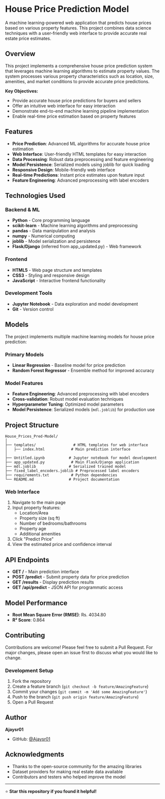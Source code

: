 # House Price Prediction Model

A machine learning-powered web application that predicts house prices based on various property features. This project combines data science techniques with a user-friendly web interface to provide accurate real estate price estimates.

## Overview

This project implements a comprehensive house price prediction system that leverages machine learning algorithms to estimate property values. The system processes various property characteristics such as location, size, amenities, and market conditions to provide accurate price predictions.

**Key Objectives:**
- Provide accurate house price predictions for buyers and sellers
- Offer an intuitive web interface for easy interaction
- Demonstrate end-to-end machine learning pipeline implementation
- Enable real-time price estimation based on property features

## Features

- **Price Prediction**: Advanced ML algorithms for accurate house price estimation
- **Web Interface**: User-friendly HTML templates for easy interaction
- **Data Processing**: Robust data preprocessing and feature engineering
- **Model Persistence**: Serialized models using joblib for quick loading
- **Responsive Design**: Mobile-friendly web interface
- **Real-time Predictions**: Instant price estimates upon feature input
- **Feature Engineering**: Advanced preprocessing with label encoders

## Technologies Used

### **Backend & ML**
- **Python** - Core programming language
- **scikit-learn** - Machine learning algorithms and preprocessing
- **pandas** - Data manipulation and analysis
- **numpy** - Numerical computing
- **joblib** - Model serialization and persistence
- **Flask/Django** (inferred from app_updated.py) - Web framework

### **Frontend**
- **HTML5** - Web page structure and templates
- **CSS3** - Styling and responsive design
- **JavaScript** - Interactive frontend functionality

### **Development Tools**
- **Jupyter Notebook** - Data exploration and model development
- **Git** - Version control

## Models

The project implements multiple machine learning models for house price prediction:

### **Primary Models**
- **Linear Regression** - Baseline model for price prediction
- **Random Forest Regressor** - Ensemble method for improved accuracy

### **Model Features**
- **Feature Engineering**: Advanced preprocessing with label encoders
- **Cross-validation**: Robust model evaluation techniques
- **Hyperparameter Tuning**: Optimized model parameters
- **Model Persistence**: Serialized models (`mdl.joblib`) for production use

## Project Structure

```
House_Prices_Pred-Model/
│
├── templates/                 # HTML templates for web interface
│   ├── index.html            # Main prediction interface
│
├── Untitled.ipynb           # Jupyter notebook for model development
├── app_updated.py            # Main Flask/Django application
├── mdl.joblib               # Serialized trained model
├── fixed_label_encoders.joblib # Preprocessed label encoders
├── requirements.txt          # Python dependencies
└── README.md                # Project documentation
```

### **Web Interface**
1. Navigate to the main page
2. Input property features:
   - Location/Area
   - Property size (sq ft)
   - Number of bedrooms/bathrooms
   - Property age
   - Additional amenities
3. Click "Predict Price"
4. View the estimated price and confidence interval


## API Endpoints

- **GET /** - Main prediction interface
- **POST /predict** - Submit property data for price prediction
- **GET /results** - Display prediction results
- **GET /api/predict** - JSON API for programmatic access

## Model Performance
 
- **Root Mean Square Error (RMSE)**: Rs. 4034.80
- **R² Score**: 0.864

## Contributing

Contributions are welcome! Please feel free to submit a Pull Request. For major changes, please open an issue first to discuss what you would like to change.

### **Development Setup**
1. Fork the repository
2. Create a feature branch (`git checkout -b feature/AmazingFeature`)
3. Commit your changes (`git commit -m 'Add some AmazingFeature'`)
4. Push to the branch (`git push origin feature/AmazingFeature`)
5. Open a Pull Request

## Author

**Ajaysr01**
- GitHub: [@Ajaysr01](https://github.com/Ajaysr01)

## Acknowledgments

- Thanks to the open-source community for the amazing libraries
- Dataset providers for making real estate data available
- Contributors and testers who helped improve the model

---

⭐ **Star this repository if you found it helpful!**
